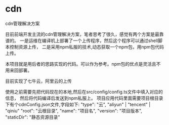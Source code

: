 # cdn
cdn管理解决方案

目前前端开发主流的cdn管理解决方案，笔者思考了很久，感觉有两个方案是最靠谱的。
一是运维在编译机上部署了一个上传程序，然后这个程序可以通过shell脚本控制资源上传，
二是采用npm私服的技术,动态获取一个npm包，用npm包代码上传。

本项目就是用后者的思路实现的代码。可以作为参考。npm包的优点是灵活且不用来回部署。

目前实现了七牛云，阿里云的上传

使用之前需要先把代码现在的本地,然后在src/config/config.ts文件中填入对应的信息， 然后将代码编译后发送到npm私服上。
项目应用代码里面需要项目根目录下有个cdnConfig.json文件,字段如下:
    "type": "云", "aliyun" | "tencent" | "qiniu"
    "root": "云根目录",
    "name": "项目名",
    "version": "项目版本",
    "staticDir": "静态资源目录"